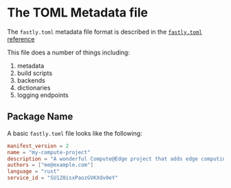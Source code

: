 # The TOML Metadata file

The `fastly.toml` metadata file format is described in the [`fastly.toml` reference](https://developer.fastly.com/reference/compute/fastly-toml/)

This file does a number of things including:

1. metadata
1. build scripts
1. backends
1. dictionaries
1. logging endpoints

## Package Name

A basic `fastly.toml` file looks like the following:

```toml
manifest_version = 2
name = "my-compute-project"
description = "A wonderful Compute@Edge project that adds edge computing goodness to my application architecture."
authors = ["me@example.com"]
language = "rust"
service_id = "SU1Z0isxPaozGVKXdv0eY"
```